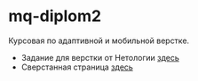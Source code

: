 # mq-diplom2
Курсовая по адаптивной и мобильной верстке.
* Задание для верстки от Нетологии [здесь](https://github.com/netology-code/mq-diploma)
* Сверстанная страница [здесь](https://lopaaatin.github.io/mq-diplom2/)

